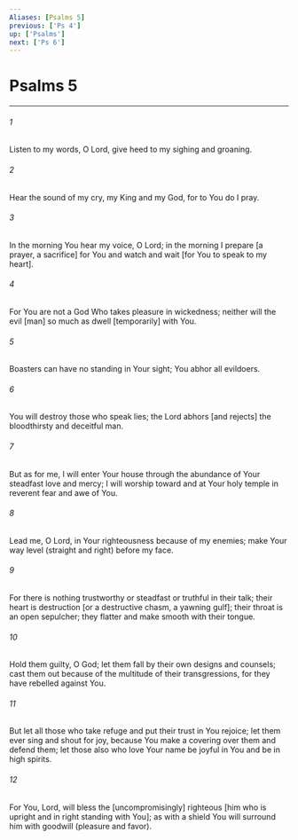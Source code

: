 ```yaml
---
Aliases: [Psalms 5]
previous: ['Ps 4']
up: ['Psalms']
next: ['Ps 6']
---
```

# Psalms 5

***














###### 1 






Listen to my words, O Lord, give heed to my sighing and groaning. 













###### 2 






Hear the sound of my cry, my King and my God, for to You do I pray. 













###### 3 






In the morning You hear my voice, O Lord; in the morning I prepare [a prayer, a sacrifice] for You and watch and wait [for You to speak to my heart]. 













###### 4 






For You are not a God Who takes pleasure in wickedness; neither will the evil [man] so much as dwell [temporarily] with You. 













###### 5 






Boasters can have no standing in Your sight; You abhor all evildoers. 













###### 6 






You will destroy those who speak lies; the Lord abhors [and rejects] the bloodthirsty and deceitful man. 













###### 7 






But as for me, I will enter Your house through the abundance of Your steadfast love and mercy; I will worship toward and at Your holy temple in reverent fear and awe of You. 













###### 8 






Lead me, O Lord, in Your righteousness because of my enemies; make Your way level (straight and right) before my face. 













###### 9 






For there is nothing trustworthy or steadfast or truthful in their talk; their heart is destruction [or a destructive chasm, a yawning gulf]; their throat is an open sepulcher; they flatter and make smooth with their tongue. 













###### 10 






Hold them guilty, O God; let them fall by their own designs and counsels; cast them out because of the multitude of their transgressions, for they have rebelled against You. 













###### 11 






But let all those who take refuge and put their trust in You rejoice; let them ever sing and shout for joy, because You make a covering over them and defend them; let those also who love Your name be joyful in You and be in high spirits. 













###### 12 






For You, Lord, will bless the [uncompromisingly] righteous [him who is upright and in right standing with You]; as with a shield You will surround him with goodwill (pleasure and favor).
